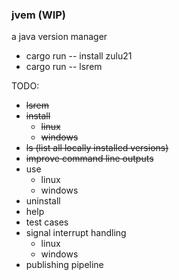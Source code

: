### jvem (WIP)

a java version manager

- cargo run -- install zulu21
- cargo run -- lsrem

TODO:
- ~~lsrem~~
- ~~install~~
    - ~~linux~~ 
    - ~~windows~~
- ~~ls (list all locally installed versions)~~
- ~~improve command line outputs~~
- use
    - linux
    - windows
- uninstall
- help
- test cases
- signal interrupt handling
    - linux
    - windows
- publishing pipeline
